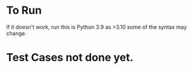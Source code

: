 # To Run

If it doesn't work, run this is Python 3.9 as >3.10 some of the syntax may change.

# Test Cases not done yet.
